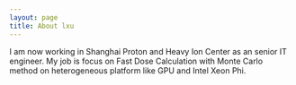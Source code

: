 ```yaml
---
layout: page
title: About lxu
---
```


<p class="message">
  I am now working in Shanghai Proton and Heavy Ion Center as an senior IT engineer. My job is focus on Fast Dose Calculation with Monte Carlo method on heterogeneous platform like GPU and Intel Xeon Phi.
</p>
